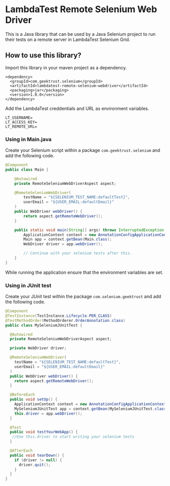 # LambdaTest Remote Selenium Web Driver

This is a Java library that can be used by a Java Selenium project to run their tests on a remote server in LambdaTest Selenium Grid.

## How to use this library?

Import this library in your maven project as a dependency.

```
<dependency>
  <groupId>com.geektrust.selenium</groupId>
  <artifactId>lambdatest-remote-selenium-webdriver</artifactId>
  <packaging>jar</packaging>
  <version>1.0.0</version>
</dependency>
```

Add the LambdaTest creddentials and URL as environment variables.

```
LT_USERNAME=
LT_ACCESS_KEY=
LT_REMOTE_URL=
```

### Using in Main.java

Create your Selenium script within a package `com.geektrust.selenium` and add the following code.

```java
@Component
public class Main {

    @Autowired
    private RemoteSeleniumWebDriverAspect aspect;

    @RemoteSeleniumWebDriver(
        testName = "${SELENIUM_TEST_NAME:defaultTest}",
        userEmail = "${USER_EMAIL:defaultEmail}"
    )
    public WebDriver webDriver() {
        return aspect.getRemoteWebDriver();
    }

    public static void main(String[] args) throws InterruptedException {
        ApplicationContext context = new AnnotationConfigApplicationContext(WebDriverConfig.class);
        Main app = context.getBean(Main.class);
        WebDriver driver = app.webDriver();

        // Continue with your selenium tests after this.
    }
}
```

While running the application ensure that the environment variables are set.

### Using in JUnit test

Create your JUnit test within the package `com.selenium.geektrust` and add the following code. 

```java
@Component
@TestInstance(TestInstance.Lifecycle.PER_CLASS)
@TestMethodOrder(MethodOrderer.OrderAnnotation.class)
public class MySeleniumJUnitTest {

  @Autowired
  private RemoteSeleniumWebDriverAspect aspect;

  private WebDriver driver;

  @RemoteSeleniumWebDriver(
    testName = "${SELENIUM_TEST_NAME:defaultTest}",
    userEmail = "${USER_EMAIL:defaultEmail}"
  )
  public WebDriver webDriver() {
    return aspect.getRemoteWebDriver();
  }

  @BeforeEach
  public void setUp() {
    ApplicationContext context = new AnnotationConfigApplicationContext(RemoteWebDriverConfig.class);
    MySeleniumJUnitTest app = context.getBean(MySeleniumJUnitTest.class);
    this.driver = app.webDriver();
  }

  @Test
  public void testYourWebApp() {
   //Use this.driver to start writing your selenium tests
  }

  @AfterEach
  public void tearDown() {
    if (driver != null) {
      driver.quit();
    }
  }
}

```